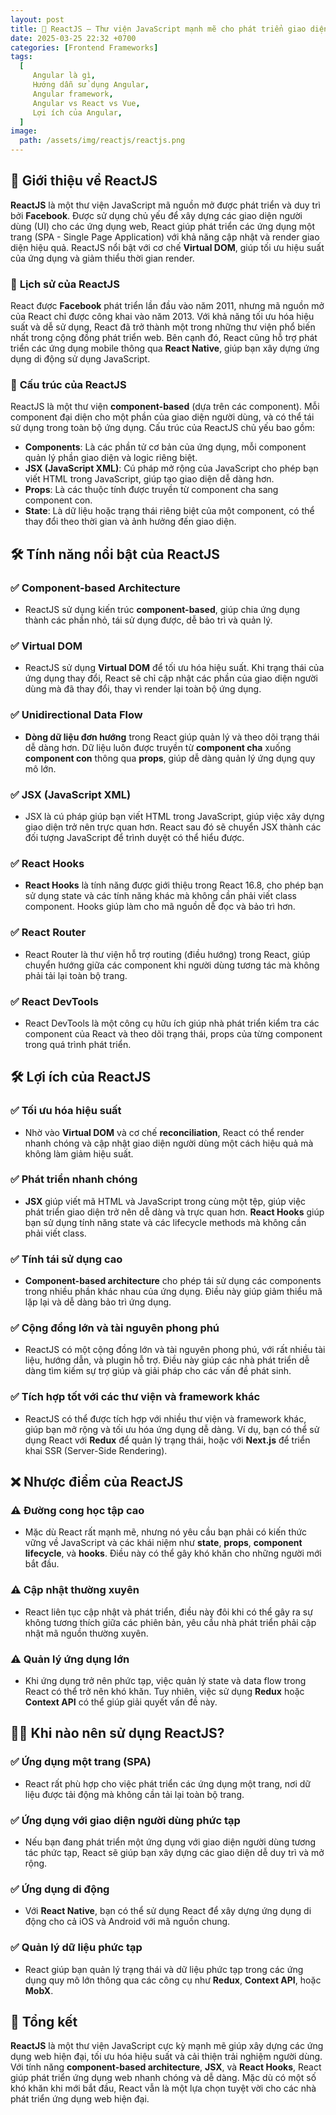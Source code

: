 ```yaml
---
layout: post
title: 🚀 ReactJS – Thư viện JavaScript mạnh mẽ cho phát triển giao diện người dùng
date: 2025-03-25 22:32 +0700
categories: [Frontend Frameworks]
tags:
  [
     Angular là gì, 
     Hướng dẫn sử dụng Angular, 
     Angular framework, 
     Angular vs React vs Vue, 
     Lợi ích của Angular,
  ]
image:
  path: /assets/img/reactjs/reactjs.png
---
```


## 🎯 **Giới thiệu về ReactJS**
**ReactJS** là một thư viện JavaScript mã nguồn mở được phát triển và duy trì bởi **Facebook**. Được sử dụng chủ yếu để xây dựng các giao diện người dùng (UI) cho các ứng dụng web, React giúp phát triển các ứng dụng một trang (SPA - Single Page Application) với khả năng cập nhật và render giao diện hiệu quả. ReactJS nổi bật với cơ chế **Virtual DOM**, giúp tối ưu hiệu suất của ứng dụng và giảm thiểu thời gian render.

### 🎯 **Lịch sử của ReactJS**
React được **Facebook** phát triển lần đầu vào năm 2011, nhưng mã nguồn mở của React chỉ được công khai vào năm 2013. Với khả năng tối ưu hóa hiệu suất và dễ sử dụng, React đã trở thành một trong những thư viện phổ biến nhất trong cộng đồng phát triển web. Bên cạnh đó, React cũng hỗ trợ phát triển các ứng dụng mobile thông qua **React Native**, giúp bạn xây dựng ứng dụng di động sử dụng JavaScript.

### 🔧 **Cấu trúc của ReactJS**
ReactJS là một thư viện **component-based** (dựa trên các component). Mỗi component đại diện cho một phần của giao diện người dùng, và có thể tái sử dụng trong toàn bộ ứng dụng. Cấu trúc của ReactJS chủ yếu bao gồm:

- **Components**: Là các phần tử cơ bản của ứng dụng, mỗi component quản lý phần giao diện và logic riêng biệt.
- **JSX (JavaScript XML)**: Cú pháp mở rộng của JavaScript cho phép bạn viết HTML trong JavaScript, giúp tạo giao diện dễ dàng hơn.
- **Props**: Là các thuộc tính được truyền từ component cha sang component con.
- **State**: Là dữ liệu hoặc trạng thái riêng biệt của một component, có thể thay đổi theo thời gian và ảnh hưởng đến giao diện.

## 🛠️ **Tính năng nổi bật của ReactJS**
### ✅ **Component-based Architecture**
- ReactJS sử dụng kiến trúc **component-based**, giúp chia ứng dụng thành các phần nhỏ, tái sử dụng được, dễ bảo trì và quản lý.

### ✅ **Virtual DOM**
- ReactJS sử dụng **Virtual DOM** để tối ưu hóa hiệu suất. Khi trạng thái của ứng dụng thay đổi, React sẽ chỉ cập nhật các phần của giao diện người dùng mà đã thay đổi, thay vì render lại toàn bộ ứng dụng.

### ✅ **Unidirectional Data Flow**
- **Dòng dữ liệu đơn hướng** trong React giúp quản lý và theo dõi trạng thái dễ dàng hơn. Dữ liệu luôn được truyền từ **component cha** xuống **component con** thông qua **props**, giúp dễ dàng quản lý ứng dụng quy mô lớn.

### ✅ **JSX (JavaScript XML)**
- JSX là cú pháp giúp bạn viết HTML trong JavaScript, giúp việc xây dựng giao diện trở nên trực quan hơn. React sau đó sẽ chuyển JSX thành các đối tượng JavaScript để trình duyệt có thể hiểu được.

### ✅ **React Hooks**
- **React Hooks** là tính năng được giới thiệu trong React 16.8, cho phép bạn sử dụng state và các tính năng khác mà không cần phải viết class component. Hooks giúp làm cho mã nguồn dễ đọc và bảo trì hơn.

### ✅ **React Router**
- React Router là thư viện hỗ trợ routing (điều hướng) trong React, giúp chuyển hướng giữa các component khi người dùng tương tác mà không phải tải lại toàn bộ trang.

### ✅ **React DevTools**
- React DevTools là một công cụ hữu ích giúp nhà phát triển kiểm tra các component của React và theo dõi trạng thái, props của từng component trong quá trình phát triển.

## 🛠️ **Lợi ích của ReactJS**
### ✅ **Tối ưu hóa hiệu suất**
- Nhờ vào **Virtual DOM** và cơ chế **reconciliation**, React có thể render nhanh chóng và cập nhật giao diện người dùng một cách hiệu quả mà không làm giảm hiệu suất.

### ✅ **Phát triển nhanh chóng**
- **JSX** giúp viết mã HTML và JavaScript trong cùng một tệp, giúp việc phát triển giao diện trở nên dễ dàng và trực quan hơn. **React Hooks** giúp bạn sử dụng tính năng state và các lifecycle methods mà không cần phải viết class.

### ✅ **Tính tái sử dụng cao**
- **Component-based architecture** cho phép tái sử dụng các components trong nhiều phần khác nhau của ứng dụng. Điều này giúp giảm thiểu mã lặp lại và dễ dàng bảo trì ứng dụng.

### ✅ **Cộng đồng lớn và tài nguyên phong phú**
- ReactJS có một cộng đồng lớn và tài nguyên phong phú, với rất nhiều tài liệu, hướng dẫn, và plugin hỗ trợ. Điều này giúp các nhà phát triển dễ dàng tìm kiếm sự trợ giúp và giải pháp cho các vấn đề phát sinh.

### ✅ **Tích hợp tốt với các thư viện và framework khác**
- ReactJS có thể được tích hợp với nhiều thư viện và framework khác, giúp bạn mở rộng và tối ưu hóa ứng dụng dễ dàng. Ví dụ, bạn có thể sử dụng React với **Redux** để quản lý trạng thái, hoặc với **Next.js** để triển khai SSR (Server-Side Rendering).

## ❌ **Nhược điểm của ReactJS**
### ⚠️ **Đường cong học tập cao**
- Mặc dù React rất mạnh mẽ, nhưng nó yêu cầu bạn phải có kiến thức vững về JavaScript và các khái niệm như **state**, **props**, **component lifecycle**, và **hooks**. Điều này có thể gây khó khăn cho những người mới bắt đầu.

### ⚠️ **Cập nhật thường xuyên**
- React liên tục cập nhật và phát triển, điều này đôi khi có thể gây ra sự không tương thích giữa các phiên bản, yêu cầu nhà phát triển phải cập nhật mã nguồn thường xuyên.

### ⚠️ **Quản lý ứng dụng lớn**
- Khi ứng dụng trở nên phức tạp, việc quản lý state và data flow trong React có thể trở nên khó khăn. Tuy nhiên, việc sử dụng **Redux** hoặc **Context API** có thể giúp giải quyết vấn đề này.

## 🧑‍💻 **Khi nào nên sử dụng ReactJS?**
### ✅ **Ứng dụng một trang (SPA)**
- React rất phù hợp cho việc phát triển các ứng dụng một trang, nơi dữ liệu được tải động mà không cần tải lại toàn bộ trang.

### ✅ **Ứng dụng với giao diện người dùng phức tạp**
- Nếu bạn đang phát triển một ứng dụng với giao diện người dùng tương tác phức tạp, React sẽ giúp bạn xây dựng các giao diện dễ duy trì và mở rộng.

### ✅ **Ứng dụng di động**
- Với **React Native**, bạn có thể sử dụng React để xây dựng ứng dụng di động cho cả iOS và Android với mã nguồn chung.

### ✅ **Quản lý dữ liệu phức tạp**
- React giúp bạn quản lý trạng thái và dữ liệu phức tạp trong các ứng dụng quy mô lớn thông qua các công cụ như **Redux**, **Context API**, hoặc **MobX**.

## 🚀 **Tổng kết**
**ReactJS** là một thư viện JavaScript cực kỳ mạnh mẽ giúp xây dựng các ứng dụng web hiện đại, tối ưu hóa hiệu suất và cải thiện trải nghiệm người dùng. Với tính năng **component-based architecture**, **JSX**, và **React Hooks**, React giúp phát triển ứng dụng web nhanh chóng và dễ dàng. Mặc dù có một số khó khăn khi mới bắt đầu, React vẫn là một lựa chọn tuyệt vời cho các nhà phát triển ứng dụng web hiện đại.